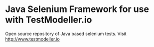 # Java Selenium Framework for use with TestModeller.io
Open source repository of Java based selenium tests. Visit http://www.testmodeller.io
